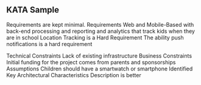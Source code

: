## KATA Sample
Requirements are kept minimal.
Requirements
Web and Mobile-Based with back-end processing and reporting and analytics that track kids when they are in  school
Location Tracking is a Hard Requirement
The ability push notifications is a hard requirement

Technical Constraints
Lack of existing infrastructure
Business Constraints
Initial funding for the project comes from parents and sponsorships
Assumptions
Children should have a smartwatch or smartphone
Identified Key Architectural Characteristics
Description is better
